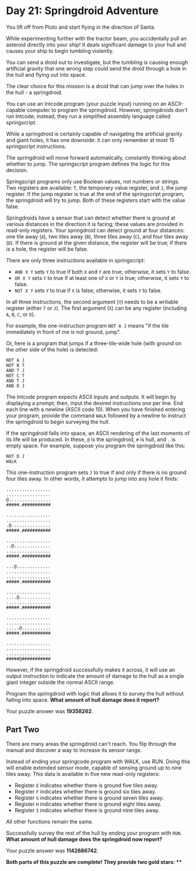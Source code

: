 Day 21: Springdroid Adventure
=============================
You lift off from Pluto and start flying in the direction of Santa.

While experimenting further with the tractor beam, you accidentally pull an asteroid directly into your ship! It deals significant damage to your hull and causes your ship to begin tumbling violently.

You can send a droid out to investigate, but the tumbling is causing enough artificial gravity that one wrong step could send the droid through a hole in the hull and flying out into space.

The clear choice for this mission is a droid that can jump over the holes in the hull - a springdroid.

You can use an Intcode program (your puzzle input) running on an ASCII-capable computer to program the springdroid. However, springdroids don't run Intcode; instead, they run a simplified assembly language called springscript.

While a springdroid is certainly capable of navigating the artificial gravity and giant holes, it has one downside: it can only remember at most 15 springscript instructions.

The springdroid will move forward automatically, constantly thinking about whether to jump. The springscript program defines the logic for this decision.

Springscript programs only use Boolean values, not numbers or strings. Two registers are available: `T`, the temporary value register, and `J`, the jump register. If the jump register is true at the end of the springscript program, the springdroid will try to jump. Both of these registers start with the value false.

Springdroids have a sensor that can detect whether there is ground at various distances in the direction it is facing; these values are provided in read-only registers. Your springdroid can detect ground at four distances: one tile away (`A`), two tiles away (`B`), three tiles away (`C`), and four tiles away (`D`). If there is ground at the given distance, the register will be true; if there is a hole, the register will be false.

There are only three instructions available in springscript:

- `AND X Y` sets `Y` to true if both `X` and `Y` are true; otherwise, it sets `Y` to false.
- `OR X Y` sets `Y` to true if at least one of `X` or `Y` is true; otherwise, it sets `Y` to false.
- `NOT X Y` sets `Y` to true if `X` is false; otherwise, it sets `Y` to false.

In all three instructions, the second argument (`Y`) needs to be a writable register (either `T` or `J`). The first argument (`X`) can be any register (including `A`, `B`, `C`, or `D`).

For example, the one-instruction program `NOT A J` means "if the tile immediately in front of me is not ground, jump".

Or, here is a program that jumps if a three-tile-wide hole (with ground on the other side of the hole) is detected:

```
NOT A J
NOT B T
AND T J
NOT C T
AND T J
AND D J
```

The Intcode program expects ASCII inputs and outputs. It will begin by displaying a prompt; then, input the desired instructions one per line. End each line with a newline (ASCII code 10). When you have finished entering your program, provide the command `WALK` followed by a newline to instruct the springdroid to begin surveying the hull.

If the springdroid falls into space, an ASCII rendering of the last moments of its life will be produced. In these, `@` is the springdroid, `#` is hull, and `.` is empty space. For example, suppose you program the springdroid like this:

```
NOT D J
WALK
```

This one-instruction program sets `J` to true if and only if there is no ground four tiles away. In other words, it attempts to jump into any hole it finds:

```
.................
.................
@................
#####.###########

.................
.................
.@...............
#####.###########

.................
..@..............
.................
#####.###########

...@.............
.................
.................
#####.###########

.................
....@............
.................
#####.###########

.................
.................
.....@...........
#####.###########

.................
.................
.................
#####@###########
```

However, if the springdroid successfully makes it across, it will use an output instruction to indicate the amount of damage to the hull as a single giant integer outside the normal ASCII range.

Program the springdroid with logic that allows it to survey the hull without falling into space. __What amount of hull damage does it report?__

Your puzzle answer was __19358262__.

Part Two
--------
There are many areas the springdroid can't reach. You flip through the manual and discover a way to increase its sensor range.

Instead of ending your springcode program with WALK, use RUN. Doing this will enable extended sensor mode, capable of sensing ground up to nine tiles away. This data is available in five new read-only registers:

- Register `E` indicates whether there is ground five tiles away.
- Register `F` indicates whether there is ground six tiles away.
- Register `G` indicates whether there is ground seven tiles away.
- Register `H` indicates whether there is ground eight tiles away.
- Register `I` indicates whether there is ground nine tiles away.

All other functions remain the same.

Successfully survey the rest of the hull by ending your program with `RUN`. __What amount of hull damage does the springdroid now report?__

Your puzzle answer was __1142686742__.

__Both parts of this puzzle are complete! They provide two gold stars: **__
